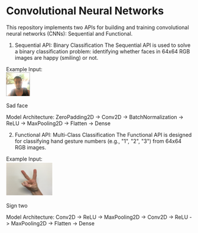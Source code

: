 <h1> Convolutional Neural Networks </h1>

This repository implements two APIs for building and training convolutional neural networks (CNNs): Sequential and Functional.

1. Sequential API: Binary Classification
The Sequential API is used to solve a binary classification problem: identifying whether faces in 64x64 RGB images are happy (smiling) or not.

Example Input:<br/>
<img src="images/sad_face.png" style="width: 64px; height: 64px;" />
<figcaption>Sad face</figcaption>

Model Architecture: ZeroPadding2D -> Conv2D -> BatchNormalization -> ReLU -> MaxPooling2D -> Flatten -> Dense

2. Functional API: Multi-Class Classification
The Functional API is designed for classifying hand gesture numbers (e.g., "1", "2", "3") from 64x64 RGB images.

Example Input:<br/>
<img src="images/two_sign.png" />
<figcaption>Sign two</figcaption>

Model Architecture: Conv2D -> ReLU -> MaxPooling2D -> Conv2D -> ReLU -> MaxPooling2D -> Flatten -> Dense
